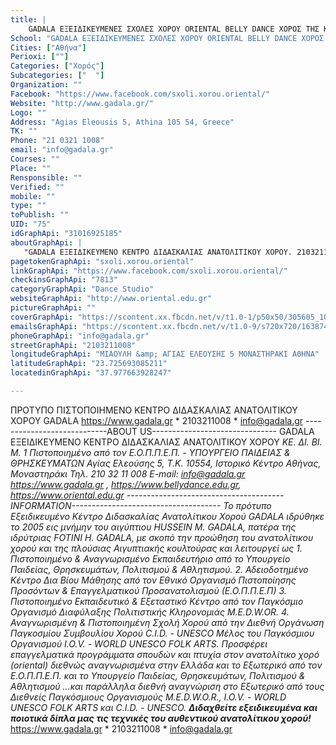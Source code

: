 ```yaml
---
title: |
    GADALA ΕΞΕΙΔΙΚΕΥΜΕΝΕΣ ΣΧΟΛΕΣ ΧΟΡΟΥ ORIENTAL BELLY DANCE ΧΟΡΟΣ ΤΗΣ ΚΟΙΛΙΑΣ ΟΡΙΕΝΤΑΛ BELLYDANCING
School: "GADALA ΕΞΕΙΔΙΚΕΥΜΕΝΕΣ ΣΧΟΛΕΣ ΧΟΡΟΥ ORIENTAL BELLY DANCE ΧΟΡΟΣ ΤΗΣ ΚΟΙΛΙΑΣ ΟΡΙΕΝΤΑΛ BELLYDANCING"
Cities: ["Αθήνα"]
Perioxi: [""]
Categories: ["Χορός"]
Subcategories: ["  "]
Organization: ""
Facebook: "https://www.facebook.com/sxoli.xorou.oriental/"
Website: "http://www.gadala.gr/"
Logo: ""
Address: "Agias Eleousis 5, Athina 105 54, Greece"
TK: ""
Phone: "21 0321 1008"
email: "info@gadala.gr"
Courses: ""
Place: ""
Rensponsible: ""
Verified: ""
mobile: ""
type: ""
toPublish: ""
UID: "75"
idGraphApi: "31016925185"
aboutGraphApi: | 
   "GADALA ΕΞΕΙΔΙΚΕΥΜΕΝΟ ΚΕΝΤΡΟ ΔΙΔΑΣΚΑΛΙΑΣ ΑΝΑΤΟΛΙΤΙΚΟΥ ΧΟΡΟΥ. 2103211008, ΑΓ.ΕΛΕΟΥΣΗΣ 5, ΑΘΗΝΑ"
pagetokenGraphApi: "sxoli.xorou.oriental"
linkGraphApi: "https://www.facebook.com/sxoli.xorou.oriental/"
checkinsGraphApi: "7813"
categoryGraphApi: "Dance Studio"
websiteGraphApi: "http://www.oriental.edu.gr"
pictureGraphApi: ""
coverGraphApi: "https://scontent.xx.fbcdn.net/v/t1.0-1/p50x50/305605_10150702395875186_491086000_n.jpg?oh=82d51ea924d675ffd17f1343213337d1&amp;oe=5B4532D9"
emailsGraphApi: "https://scontent.xx.fbcdn.net/v/t1.0-9/s720x720/16387448_10154502253810186_2534362701297774093_n.jpg?oh=0cb1b82322a5cfa2b76a9387df0ee1b0&amp;oe=5B3A38C1"
phoneGraphApi: "info@gadala.gr"
streetGraphApi: "2103211008"
longitudeGraphApi: "ΜΙΑΟΥΛΗ &amp; ΑΓΙΑΣ ΕΛΕΟΥΣΗΣ 5 ΜΟΝΑΣΤΗΡΑΚΙ ΑΘΗΝΑ"
latitudeGraphApi: "23.725693085211"
locatedinGraphApi: "37.977663928247"

---
```


ΠΡΟΤΥΠΟ ΠΙΣΤΟΠΟΙΗΜΕΝΟ ΚΕΝΤΡΟ ΔΙΔΑΣΚΑΛΙΑΣ ΑΝΑΤΟΛΙΤΙΚΟΥ ΧΟΡΟΥ GADALA https://www.gadala.gr * 2103211008 * info@gadala.gr ----------------------------ABOUT US------------------------------- GADALA ΕΞΕΙΔΙΚΕΥΜΕΝΟ ΚΕΝΤΡΟ ΔΙΔΑΣΚΑΛΙΑΣ ΑΝΑΤΟΛΙΤΙΚΟΥ ΧΟΡΟΥ *ΚΕ. ΔΙ. ΒΙ. Μ. 1 Πιστοποιημένο από τον Ε.Ο.Π.Π.Ε.Π. - ΥΠΟΥΡΓΕΙΟ ΠΑΙΔΕΙΑΣ &amp; ΘΡΗΣΚΕΥΜΑΤΩΝ Αγίας Ελεούσης 5, Τ.Κ. 10554, Ιστορικό Κέντρο Αθήνας, Μοναστηράκι Τηλ. 210 32 11 008 E-mail: info@gadala.gr https://www.gadala.gr , https://www.bellydance.edu.gr, https://www.oriental.edu.gr ---------------------------------------INFORMATION------------------------------------- Το πρότυπο Εξειδικευμένο Κέντρο Διδασκαλίας Ανατολίτικου Χορού GADALA ιδρύθηκε το 2005 εις μνήμην του αιγύπτιου HUSSEIN M. GADALA, πατέρα της ιδρύτριας FOTINI H. GADALA, με σκοπό την προώθηση του ανατολίτικου χορού και της πλούσιας Αιγυπτιακής κουλτούρας και λειτουργεί ως 1. Πιστοποιημένο &amp; Αναγνωρισμένο Εκπαιδευτήριο από το Υπουργείο Παιδείας, Θρησκευμάτων, Πολιτισμού &amp; Αθλητισμού. 2. Αδειοδοτημένο Κέντρο Δια Βίου Μάθησης από τον Εθνικό Οργανισμό Πιστοποίησης Προσόντων &amp; Επαγγελματικού Προσανατολισμού (Ε.Ο.Π.Π.Ε.Π) 3. Πιστοποιημένο Εκπαιδευτικό &amp; Εξεταστικό Κέντρο από τον Παγκόσμιο Οργανισμό Διαφύλαξης Πολιτιστικής Κληρονομιάς M.E.D.W.OR. 4. Αναγνωρισμένη &amp; Πιστοποιημένη Σχολή Χορού από την Διεθνή Οργάνωση Παγκοσμίου Συμβουλίου Χορού C.I.D. - UNESCO Μέλος του Παγκόσμιου Οργανισμού I.O.V. - WORLD UNESCO FOLK ARTS. Προσφέρει επαγγελματικά προγράμματα σπουδών και πτυχία στον ανατολίτικο χορό (oriental) διεθνώς αναγνωρισμένα στην Ελλάδα και το Εξωτερικό από τον Ε.Ο.Π.Π.Ε.Π. και το Υπουργείο Παιδείας, Θρησκευμάτων, Πολιτισμού &amp; Αθλητισμού ...και παράλληλα διεθνή αναγνώριση στο Εξωτερικό από τους Διεθνείς Παγκόσμιους Οργανισμούς M.E.D.W.O.R., I.O.V. - WORLD UNESCO FOLK ARTS και C.I.D. - UNESCO. ******Διδαχθείτε εξειδικευμένα και ποιοτικά δίπλα μας τις τεχνικές του αυθεντικού ανατολίτικου χορού!******* https://www.gadala.gr * 2103211008 * info@gadala.gr

